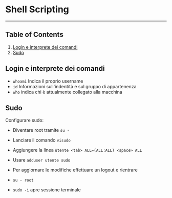 # Shell Scripting

---------------
## Table of Contents

1. [Login e interprete dei comandi](#login-e-interprete-dei-comandi)
2. [Sudo](#sudo)



## Login e interprete dei comandi

  * `whoami` Indica il proprio username
  * `id` Informazioni sull'indentità e sul gruppo di appartenenza
  * `who` indica chi è attualmente collegato alla macchina


## Sudo

Configurare sudo:
 * Diventare root tramite `su -`
 * Lanciare il comando `visudo`
 * Aggiungere la linea `utente <tab> ALL=(ALL:ALL) <space> ALL`
 * Usare `adduser utente sudo`
 * Per aggiornare le modifiche effettuare un logout e rientrare

* `su - root`
* `sudo -i` apre sessione terminale
